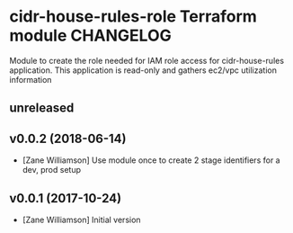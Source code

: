# cidr-house-rules-role Terraform module CHANGELOG

Module to create the role needed for IAM role access for cidr-house-rules application. This application is read-only and gathers ec2/vpc utilization information

## unreleased

## v0.0.2 (2018-06-14)
 - [Zane Williamson] Use module once to create 2 stage identifiers for a dev, prod setup  

## v0.0.1 (2017-10-24)
 - [Zane Williamson] Initial version 
